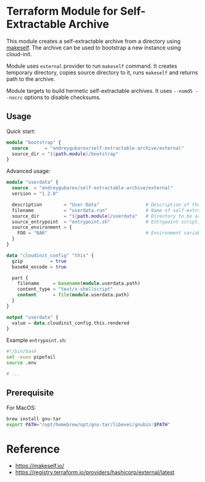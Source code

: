 # Terraform Module for Self-Extractable Archive

This module creates a self-extractable archive from a directory using [makeself](https://makeself.io/). The archive can be used to bootstrap a new instance using cloud-init.

Module uses `external` provider to run `makeself` command. It creates temporary directory, copies source directory to it, runs `makeself` and returns path to the archive.

Module targets to build hermetic self-extractable archives. It uses `--nomd5 --nocrc` options to disable checksums.

## Usage

Quick start:

```terraform
module "bootstrap" {
  source      = "andreygubarev/self-extractable-archive/external"
  source_dir = "${path.module}/bootstrap"
}
```

Advanced usage:

```terraform
module "userdata" {
  source  = "andreygubarev/self-extractable-archive/external"
  version = "1.2.0"

  description        = "User Data"                 # Description of the archive
  filename           = "userdata.run"              # Name of self-extractable archive
  source_dir         = "${path.module}/userdata"   # Directory to be archived
  source_entrypoint  = "entrypoint.sh"             # Entrypoint script, relative to source_dir, defaults to "entrypoint.sh"
  source_environment = {
    FOO = "BAR"                                    # Environment variables to be exported, defaults to {}
  }
}

data "cloudinit_config" "this" {
  gzip          = true
  base64_encode = true

  part {
    filename     = basename(module.userdata.path)
    content_type = "text/x-shellscript"
    content      = file(module.userdata.path)
  }
}

output "userdata" {
  value = data.cloudinit_config.this.rendered
}
```

Example `entrypoint.sh`:

```bash
#!/bin/bash
set -euxo pipefail
source .env

# ...
```

## Prerequisite

For MacOS:
```bash
brew install gnu-tar
export PATH="/opt/homebrew/opt/gnu-tar/libexec/gnubin:$PATH"
```



# Reference

- https://makeself.io/
- https://registry.terraform.io/providers/hashicorp/external/latest
